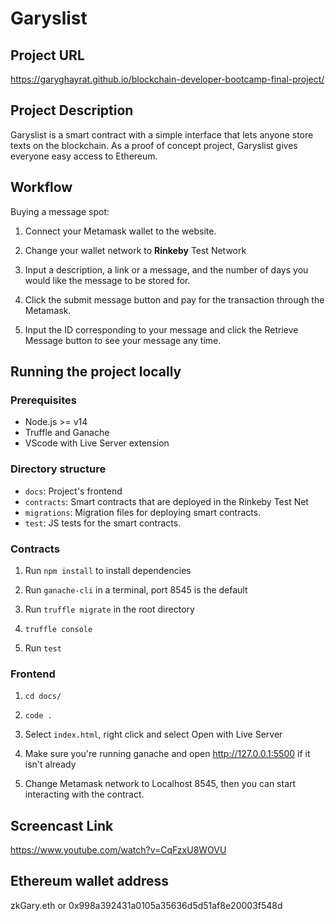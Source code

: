 # Garyslist

## Project URL

https://garyghayrat.github.io/blockchain-developer-bootcamp-final-project/

## Project Description

Garyslist is a smart contract with a simple interface that lets anyone store texts on the blockchain. As a proof of concept project, Garyslist gives everyone easy access to Ethereum. 

## Workflow

Buying a message spot:
	
1. Connect your Metamask wallet to the website.

2. Change your wallet network to **Rinkeby** Test Network

3. Input a description, a link or a message, and the number of days you would like the message to be stored for.

4. Click the submit message button and pay for the transaction through the Metamask.

5. Input the ID corresponding to your message and click the Retrieve Message button to see your message any time. 

## Running the project locally

### Prerequisites

- Node.js >= v14
- Truffle and Ganache
- VScode with Live Server extension

### Directory structure

- `docs`: Project's frontend
- `contracts`: Smart contracts that are deployed in the Rinkeby Test Net
- `migrations`: Migration files for deploying smart contracts.
- `test`: JS tests for the smart contracts.

### Contracts 

1. Run `npm install` to install dependencies

2. Run `ganache-cli` in a terminal, port 8545 is the default

3. Run `truffle migrate` in the root directory

4. `truffle console`

5. Run `test`

### Frontend

1. `cd docs/`
	
2. `code .`

3. Select `index.html`, right click and select Open with Live Server

4. Make sure you're running ganache and open http://127.0.0.1:5500 if it isn't already

5. Change Metamask network to Localhost 8545, then you can start interacting with the contract.


## Screencast Link
https://www.youtube.com/watch?v=CqFzxU8WOVU

## Ethereum wallet address
zkGary.eth or
0x998a392431a0105a35636d5d51af8e20003f548d


